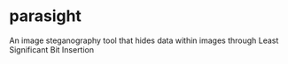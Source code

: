 # parasight
An image steganography tool that hides data within images through Least Significant Bit Insertion
